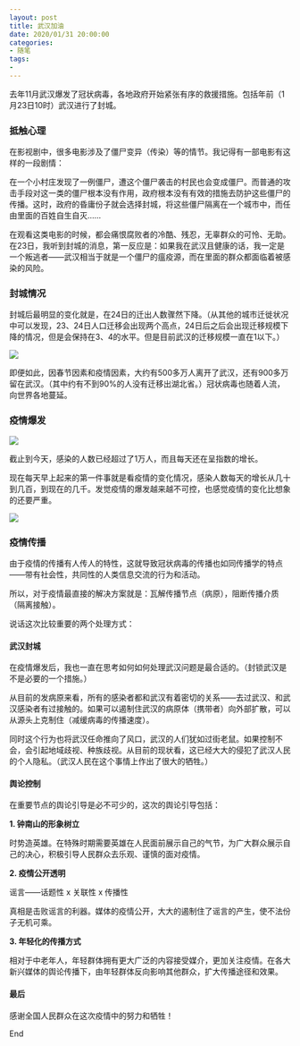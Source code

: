 ```yaml
---
layout: post
title: 武汉加油
date: 2020/01/31 20:00:00
categories:
- 随笔
tags:
- 
---
```


去年11月武汉爆发了冠状病毒，各地政府开始紧张有序的救援措施。包括年前（1月23日10时）武汉进行了封城。

### 抵触心理

在影视剧中，很多电影涉及了僵尸变异（传染）等的情节。我记得有一部电影有这样的一段剧情：

在一个小村庄发现了一例僵尸，遭这个僵尸袭击的村民也会变成僵尸。而普通的攻击手段对这一类的僵尸根本没有作用，政府根本没有有效的措施去防护这些僵尸的传播。这时，政府的昏庸份子就会选择封城，将这些僵尸隔离在一个城市中，而任由里面的百姓自生自灭……

在观看这类电影的时候，都会痛恨腐败者的冷酷、残忍，无辜群众的可怜、无助。在23日，我听到封城的消息，第一反应是：如果我在武汉且健康的话，我一定是一个叛逃者——武汉相当于就是一个僵尸的瘟疫源，而在里面的群众都面临着被感染的风险。

### 封城情况

封城后最明显的变化就是，在24日的迁出人数骤然下降。（从其他的城市迁徙状况中可以发现，23、24日人口迁移会出现两个高点，24日后之后会出现迁移规模下降的情况，但是会保持在3、4的水平。但是目前武汉的迁移规模一直在1以下。）

![](http://pics.naaln.com/blog/2020-01-31-070756.png-basicBlog)

即便如此，因春节因素和疫情因素，大约有500多万人离开了武汉，还有900多万留在武汉。（其中约有不到90%的人没有迁移出湖北省。）冠状病毒也随着人流，向世界各地蔓延。

### 疫情爆发

![](http://pics.naaln.com/blog/2020-01-31-072618.png-basicBlog)

截止到今天，感染的人数已经超过了1万人，而且每天还在呈指数的增长。

现在每天早上起来的第一件事就是看疫情的变化情况，感染人数每天的增长从几十到几百，到现在的几千。发觉疫情的爆发越来越不可控，也感觉疫情的变化比想象的还要严重。

![](http://pics.naaln.com/blog/2020-01-31-072239.jpg-basicBlog)

### 疫情传播

由于疫情的传播有人传人的特性，这就导致冠状病毒的传播也如同传播学的特点——带有社会性，共同性的人类信息交流的行为和活动。

所以，对于疫情最直接的解决方案就是：瓦解传播节点（病原），阻断传播介质（隔离接触）。

说话这次比较重要的两个处理方式：

#### 武汉封城

在疫情爆发后，我也一直在思考如何如何处理武汉问题是最合适的。（封锁武汉是不是必要的一个措施。）

从目前的发病原来看，所有的感染者都和武汉有着密切的关系——去过武汉、和武汉感染者有过接触的。如果可以遏制住武汉的病原体（携带者）向外部扩散，可以从源头上克制住（减缓病毒的传播速度）。

同时这个行为也将武汉任命推向了风口，武汉的人们犹如过街老鼠。如果控制不会，会引起地域歧视、种族歧视。从目前的现状看，这已经大大的侵犯了武汉人民的个人隐私。（武汉人民在这个事情上作出了很大的牺牲。）

#### 舆论控制

在重要节点的舆论引导是必不可少的，这次的舆论引导包括：

**1. 钟南山的形象树立**

时势造英雄。在特殊时期需要英雄在人民面前展示自己的气节，为广大群众展示自己的决心，积极引导人民群众去乐观、谨慎的面对疫情。

**2. 疫情公开透明**

谣言——话题性 x 关联性 x 传播性

真相是击败谣言的利器。媒体的疫情公开，大大的遏制住了谣言的产生，使不法份子无机可乘。

**3. 年轻化的传播方式**

相对于中老年人，年轻群体拥有更大广泛的内容接受媒介，更加关注疫情。在各大新兴媒体的舆论传播下，由年轻群体反向影响其他群众，扩大传播途径和效果。

#### 最后

感谢全国人民群众在这次疫情中的努力和牺牲！

End